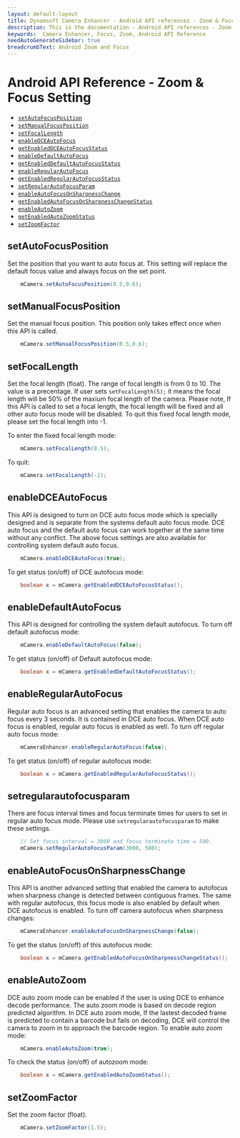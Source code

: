 ```yaml
---
layout: default-layout
title: Dynamsoft Camera Enhancer - Android API references - Zoom & Focus Setting
description: This is the documentation - Android API references - Zoom & Focus Setting page of Dynamsoft Camera Enhancer.
keywords:  Camera Enhancer, Focus, Zoom, Android API Reference
needAutoGenerateSidebar: true
breadcrumbText: Android Zoom and Focus
---
```


# Android API Reference - Zoom & Focus Setting

- [`setAutoFocusPosition`](#setautofocusposition)
- [`setManualFocusPosition`](#setautofocusposition)
- [`setFocalLength`](#setfocallength)
- [`enableDCEAutoFocus`](#enabledceautofocus)
- [`getEnabledDCEAutoFocusStatus`](#enabledceautofocus)
- [`enableDefaultAutoFocus`](#enabledefaultautofocus)
- [`getEnabledDefaultAutoFocusStatus`](#enabledefaultautofocus)
- [`enableRegularAutoFocus`](#enableregularautofocus)
- [`getEnabledRegularAutoFocusStatus`](#enableregularautofocus)
- [`setRegularAutoFocusParam`](#setregularautofocusparam)
- [`enableAutoFocusOnSharpnessChange`](#enableautofocusonsharpnesschange)
- [`getEnabledAutoFocusOnSharpnessChangeStatus`](#enableautofocusonsharpnesschange)
- [`enableAutoZoom`](#enableautozoom)
- [`getEnabledAutoZoomStatus`](#enableautozoom)
- [`setZoomFactor`](#setzoomfactor)

## setAutoFocusPosition

Set the position that you want to auto focus at. This setting will replace the default focus value and always focus on the set point.

```java
    mCamera.setAutoFocusPosition(0.5,0.6);
```

## setManualFocusPosition

Set the manual focus position. This position only takes effect once when this API is called.

```java
    mCamera.setManualFocusPosition(0.5,0.6);
```

## setFocalLength

Set the focal length (float). The range of focal length is from 0 to 10. The value is a precentage. If user sets `setFocalLength(5);` it means the focal length will be 50% of the maxium focal length of the camera. Please note, If this API is called to set a focal length, the focal length will be fixed and all other auto focus mode will be disabled. To quit this fixed focal length mode, please set the focal length into -1.

To enter the fixed focal length mode:

```java
    mCamera.setFocalLength(8.5);
```

To quit:

```java
    mCamera.setFocalLength(-1);
```

## enableDCEAutoFocus

This API is designed to turn on DCE auto focus mode which is specially designed and is separate from the systems default auto focus mode. DCE auto focus and the default auto focus can work together at the same time without any conflict. The above focus settings are also available for controlling system default auto focus.

```java
    mCamera.enableDCEAutoFocus(true);
```

To get status (on/off) of DCE autofocus mode:

```java
    boolean x = mCamera.getEnabledDCEAutoFocusStatus();
```

## enableDefaultAutoFocus

This API is designed for controlling the system default autofocus. To turn off default autofocus mode:

```java
    mCamera.enableDefaultAutoFocus(false);
```

To get status (on/off) of Default autofocus mode:

```java
    boolean x = mCamera.getEnabledDefaultAutoFocusStatus();
```

## enableRegularAutoFocus

Regular auto focus is an advanced setting that enables the camera to auto focus every 3 seconds. It is contained in DCE auto focus. When DCE auto focus is enabled, regular auto focus is enabled as well. To turn off regular auto focus mode:
```java 
    mCameraEnhancer.enableRegularAutoFocus(false);
```

To get status (on/off) of regular autofocus mode:

```java
    boolean x = mCamera.getEnabledRegularAutoFocusStatus();
```

## setregularautofocusparam

There are focus interval times and focus terminate times for users to set in regular auto focus mode. Please use `setregularautofocusparam` to make these settings.

```java
    // Set focus interval = 3000 and focus terminate time = 500.
    mCamera.setRegularAutoFocusParam(3000, 500);
```

## enableAutoFocusOnSharpnessChange

This API is another advanced setting that enabled the camera to autofocus when sharpness change is detected between contiguous frames. The same with regular autofocus, this focus mode is also enabled by default when DCE autofocus is enabled. To turn off camera autofocus when sharpness changes:

```java
    mCameraEnhancer.enableAutoFocusOnSharpnessChange(false);
```

To get the status (on/off) of this autofocus mode:

```java
    boolean x = mCamera.getEnabledAutoFocusOnSharpnessChangeStatus();
```

## enableAutoZoom

DCE auto zoom mode can be enabled if the user is using DCE to enhance decode performance. The auto zoom mode is based on decode region predicted algorithm. In DCE auto zoom mode, If the lastest decoded frame is predicted to contain a barcode but fails on decoding, DCE will control the camera to zoom in to approach the barcode region.
To enable auto zoom mode:

```java
    mCamera.enableAutoZoom(true);
```

To check the status (on/off) of autozoom mode:

```java
    boolean x = mCamera.getEnabledAutoZoomStatus();
```

## setZoomFactor

Set the zoom factor (float).

```java
    mCamera.setZoomFactor(1.5);
```
